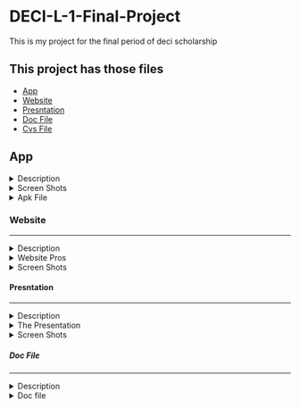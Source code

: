 # DECI-L-1-Final-Project
This is my project for the final period of deci scholarship

This project has those files 
--
<ul>
  <li><a href="#App">App</a></li>
  <li><a href="#Website">Website</a></li>
  <li><a href="#Presntation">Presntation</a></li>
  <li><a href="#Doc">Doc File</a></li>
  <li><a href="#Cvs">Cvs File</a></li>
</ul>

<h2 id="App">App</h2>

<details>
<summary>Description</summary>
<br>
This app i made an adventure game that has many pros like 
  <ul>
   <li>Train those who can't take decision</li>
   <li>Fun to play on your free time</li>
   <li>Suitable  for all ages</li>
  </ul>
</details>

<details>
<summary>Screen Shots</summary>
<br>
 <img height="720px" alt="screen-1" src="Images/App/Screen-1.png">
 <img height="720px" alt="screen-2" src="Images/App/Screen-2.png">
 <img height="720px" alt="screen-3" src="Images/App/Screen-3.png">
 <img height="720px" alt="screen-4" src="Images/App/Screen-4.png">
 <img height="720px" alt="screen-5" src="Images/App/Screen-5.png">
 <img height="720px" alt="screen-6" src="Images/App/Screen-6.png">
 <img height="720px" alt="screen-7" src="Images/App/Screen-7.png">
</details>

<details>
<summary>Apk File</summary>
<br>
  <a href="App/Adventure-Game.apk">The App </a>
  <br>
  <a href="https://x.thunkable.com/copy/8f52e6f80a2b56fcac72e368e74f06d0">The Code</a>
</details>


<h3 id="Website">Website</h3>
<hr>

<details>
<summary>Description</summary>
<br>
This was my dream from being a kid i always wanted to make a portfilo website for me and i took the oprtunity from this project and with some research and learing css and more depth html i made my own portfilo and now with all these experince i want to be a front-end developer
</details>

<details>
<summary>Website Pros</summary>
<br>
There are so many pros i will mintion some
  <ul>
   <li>Present my work for all</li>
   <li>Made Contact with me easier</li>
   <li>Made me on the internt(casue the next step is to make google or any CEO know me:)</li>
  </ul>
</details>

<details>
<summary>Screen Shots</summary>
<br>
</details>

<h4 id="Presntation">Presntation</h4>
<hr>

<details>
<summary>Description</summary>
<br>
this is a presntation about hard computer fundamentals i managed to explain it and i learned a lot from this presntation about how to present something and a lot of presntation skills
</details>

<details>
<summary>The Presentation</summary>
<br>
<a href="https://docs.google.com/presentation/d/1n2LBlwMlVYKpr931mGWhPZdJI_v7dCqmhFa7iHaJ1ik/edit?usp=sharing">Presentation-google-slides</a>
  <br>
  <a href="presentation.pptx">Presentation-real-file</a>
</details>

<details>
<summary>Screen Shots</summary>
<br>
<img src="Images/Presentation/Screen-1.png">  
<img src="Images/Presentation/Screen-2.png">
<img src="Images/Presentation/Screen-3.png">
</details>

<h5 id="Doc">Doc File</h5>
<hr>

<details>
<summary>Description</summary>
<br>
  <p>
    In this document, I will delve into the specifications and features of my dream MacBook Pro, a laptop that combines sleek design, impressive performance, and seamless user experience. I will provide detailed descriptions of each component, explaining their roles and highlighting their significance in creating an exceptional computing device. Join me on this exploration of my dream MacBook Pro and discover the reasons behind my choices.
  </p>
</details>

<details>
<summary>Doc file</summary>
<br>
 <a href="https://docs.google.com/document/d/1Uk-6Ev0J9BmlDx58GHIQR7M6FTH0BkbL3IaHxLZCYT8/edit?usp=sharing">Doc File-google-docs</a>
  <br>
   <a href="My-dream-pc.docx">Doc File-real-file</a>
</details>




